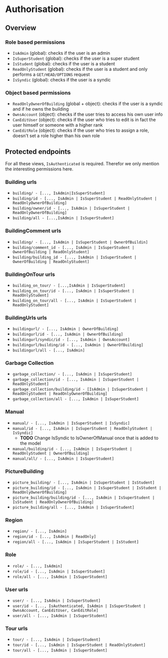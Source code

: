 # Authorisation

## Overview

### Role based permissions

- `IsAdmin` (global): checks if the user is an admin
- `IsSuperStudent` (global): checks if the user is a super student
- `IsStudent` (global): checks if the user is a student
- `ReadOnlyStudent` (global): checks if the user is a student and only performs a `GET/HEAD/OPTIONS` request
- `IsSyndic` (global): checks if the user is a syndic

### Object based permissions

- `ReadOnlyOwnerOfBuilding` (global + object): checks if the user is a syndic and if he owns the building
- `OwnsAccount` (object): checks if the user tries to access his own user info
- `CanEditUser` (object): checks if the user who tries to edit is in fact the user himself or someone with a higher rank
- `CanEditRole` (object): checks if the user who tries to assign a role, doesn't set a role higher than his own role

## Protected endpoints

For all these views, `IsAuthenticated` is required. Therefor we only mention the interesting permissions here.

### Building urls

- `building/ - [..., IsAdmin|IsSuperStudent]`
- `building/id - [..., IsAdmin | IsSuperStudent | ReadOnlyStudent | ReadOnlyOwnerOfBuilding]`
- `building/owner/id - [..., IsAdmin | IsSuperStudent | ReadOnlyOwnerOfBuilding]`
- `building/all - [...,IsAdmin | IsSuperStudent]`

### BuildingComment urls

- `building/ - [..., IsAdmin | IsSuperStudent | OwnerOfBuildin]`
- `building/comment_id - [..., IsAdmin | IsSuperStudent | OwnerOfBuilding | ReadOnlyStudent]`
- `building/building_id - [..., IsAdmin | IsSuperStudent | OwnerOfBuilding | ReadOnlyStudent]`

### BuildingOnTour urls

- `building_on_tour/ - [...,IsAdmin | IsSuperStudent]`
- `building_on_tour/id - [..., IsAdmin | IsSuperStudent | ReadOnlyStudent]`
- `building_on_tour/all - [..., IsAdmin | IsSuperStudent | ReadOnlyStudent]`

### BuildingUrls urls

- `buildingurl/ - [..., IsAdmin | OwnerOfBuilding]`
- `buildingurl/id - [..., IsAdmin | OwnerOfBuilding]`
- `buildingurl/syndic/id - [..., IsAdmin | OwnsAccount]`
- `buildingurl/building/id - [..., IsAdmin | OwnerOfBuilding]`
- `buildingurl/all - [..., IsAdmin]`

### Garbage Collection

- `garbage_collection/ - [..., IsAdmin | IsSuperStudent]`
- `garbage_collection/id - [..., IsAdmin | IsSuperStudent | ReadOnlyStudent]`
- `garbage_collection/building/id - [IsAdmin | IsSuperStudent | ReadOnlyStudent | ReadOnlyOwnerOfBuilding]`
- `garbage_collection/all - [..., IsAdmin | IsSuperStudent]`

### Manual

- `manual/ - [..., IsAdmin | IsSuperStudent | IsSyndic]`
- `manual/id - [..., IsAdmin | IsSuperStudent | ReadOnlyStudent | IsSyndic]`
    - **TODO** Change IsSyndic to IsOwnerOfManual once that is added to the model
- `manual/building/id - [..., IsAdmin | IsSuperStudent | ReadOnlyStudent | OwnerOfBuilding]`
- `manual/all/ - [..., IsAdmin | IsSuperStudent]`

### PictureBuilding

- `picture_building/ - [..., IsAdmin | IsSuperStudent | IsStudent]`
- `picture_building/id - [..., IsAdmin | IsSuperStudent | IsStudent | ReadOnlyOwnerOfBuilding]`
- `picture_building/building/id - [..., IsAdmin | IsSuperStudent | IsStudent | ReadOnlyOwnerOfBuilding]`
- `picture_building/all - [..., IsAdmin | IsSuperStudent]`

### Region

- `region/ - [..., IsAdmin]`
- `region/id - [..., IsAdmin | ReadOnly]`
- `region/all - [..., IsAdmin | IsSuperStudent | IsStudent]`

### Role

- `role/ - [..., IsAdmin]`
- `role/id - [..., IsAdmin | IsSuperStudent]`
- `role/all - [..., IsAdmin | IsSuperStudent]`

### User urls

- `user/ - [..., IsAdmin | IsSuperStudent]`
- `user/id - [..., IsAuthenticated, IsAdmin | IsSuperStudent | OwnsAccount, CanEditUser, CanEditRole]`
- `user/all - [..., IsAdmin | IsSuperStudent]`

### Tour urls

- `tour/ - [..., IsAdmin | IsSuperStudent]`
- `tour/id - [..., IsAdmin | IsSuperStudent | ReadOnlyStudent]`
- `tour/all - [..., IsAdmin | IsSuperStudent]`